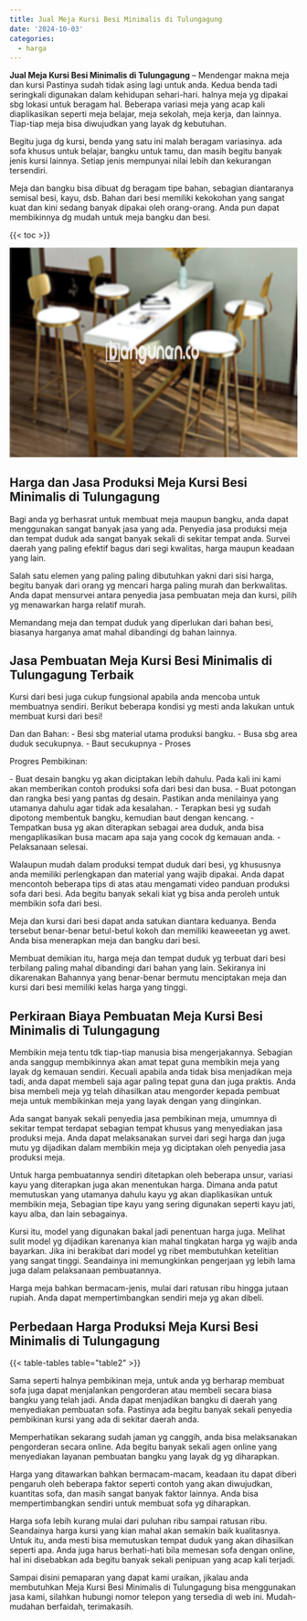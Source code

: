 ```yaml
---
title: Jual Meja Kursi Besi Minimalis di Tulungagung
date: '2024-10-03'
categories:
  - harga
---
```


**Jual Meja Kursi Besi Minimalis di Tulungagung** – Mendengar makna meja dan kursi Pastinya sudah tidak asing lagi untuk anda. Kedua benda tadi seringkali digunakan dalam kehidupan sehari-hari. halnya meja yg dipakai sbg lokasi untuk beragam hal. Beberapa variasi meja yang acap kali diaplikasikan seperti meja belajar, meja sekolah, meja kerja, dan lainnya. Tiap-tiap meja bisa diwujudkan yang layak dg kebutuhan.

Begitu juga dg kursi, benda yang satu ini malah beragam variasinya. ada sofa khusus untuk belajar, bangku untuk tamu, dan masih begitu banyak jenis kursi lainnya. Setiap jenis mempunyai nilai lebih dan kekurangan tersendiri.

Meja dan bangku bisa dibuat dg beragam tipe bahan, sebagian diantaranya semisal besi, kayu, dsb. Bahan dari besi memiliki kekokohan yang sangat kuat dan kini sedang banyak dipakai oleh orang-orang. Anda pun dapat membikinnya dg mudah untuk meja bangku dan besi.

{{< toc >}}

![Jual Meja Kursi Besi Minimalis di Tulungagung](/images/jual-meja-besi-murah26.png)

## Harga dan Jasa Produksi Meja Kursi Besi Minimalis di Tulungagung

Bagi anda yg berhasrat untuk membuat meja maupun bangku, anda dapat menggunakan sangat banyak jasa yang ada. Penyedia jasa produksi meja dan tempat duduk ada sangat banyak sekali di sekitar tempat anda. Survei daerah yang paling efektif bagus dari segi kwalitas, harga maupun keadaan yang lain.

Salah satu elemen yang paling paling dibutuhkan yakni dari sisi harga, begitu banyak dari orang yg mencari harga paling murah dan berkwalitas. Anda dapat mensurvei antara penyedia jasa pembuatan meja dan kursi, pilih yg menawarkan harga relatif murah.

Memandang meja dan tempat duduk yang diperlukan dari bahan besi, biasanya harganya amat mahal dibandingi dg bahan lainnya.

## Jasa Pembuatan Meja Kursi Besi Minimalis di Tulungagung Terbaik

Kursi dari besi juga cukup fungsional apabila anda mencoba untuk membuatnya sendiri. Berikut beberapa kondisi yg mesti anda lakukan untuk membuat kursi dari besi!

Dan dan Bahan: - Besi sbg material utama produksi bangku. - Busa sbg area duduk secukupnya. - Baut secukupnya - Proses

Progres Pembikinan:

\- Buat desain bangku yg akan diciptakan lebih dahulu. Pada kali ini kami akan memberikan contoh produksi sofa dari besi dan busa. - Buat potongan dan rangka besi yang pantas dg desain. Pastikan anda menilainya yang utamanya dahulu agar tidak ada kesalahan. - Terapkan besi yg sudah dipotong membentuk bangku, kemudian baut dengan kencang. - Tempatkan busa yg akan diterapkan sebagai area duduk, anda bisa mengaplikasikan busa macam apa saja yang cocok dg kemauan anda. - Pelaksanaan selesai.

Walaupun mudah dalam produksi tempat duduk dari besi, yg khususnya anda memiliki perlengkapan dan material yang wajib dipakai. Anda dapat mencontoh beberapa tips di atas atau mengamati video panduan produksi sofa dari besi. Ada begitu banyak sekali kiat yg bisa anda peroleh untuk membikin sofa dari besi.

Meja dan kursi dari besi dapat anda satukan diantara keduanya. Benda tersebut benar-benar betul-betul kokoh dan memiliki keaweeetan yg awet. Anda bisa menerapkan meja dan bangku dari besi.

Membuat demikian itu, harga meja dan tempat duduk yg terbuat dari besi terbilang paling mahal dibandingi dari bahan yang lain. Sekiranya ini dikarenakan Bahannya yang benar-benar bermutu menciptakan meja dan kursi dari besi memiliki kelas harga yang tinggi.

## Perkiraan Biaya Pembuatan Meja Kursi Besi Minimalis di Tulungagung

Membikin meja tentu tdk tiap-tiap manusia bisa mengerjakannya. Sebagian anda sanggup membikinnya akan amat tepat guna membikin meja yang layak dg kemauan sendiri. Kecuali apabila anda tidak bisa menjadikan meja tadi, anda dapat membeli saja agar paling tepat guna dan juga praktis. Anda bisa membeli meja yg telah dihasilkan atau mengorder kepada pembuat meja untuk membikinkan meja yang layak dengan yang diinginkan.

Ada sangat banyak sekali penyedia jasa pembikinan meja, umumnya di sekitar tempat terdapat sebagian tempat khusus yang menyediakan jasa produksi meja. Anda dapat melaksanakan survei dari segi harga dan juga mutu yg dijadikan dalam membikin meja yg diciptakan oleh penyedia jasa produksi meja.

Untuk harga pembuatannya sendiri ditetapkan oleh beberapa unsur, variasi kayu yang diterapkan juga akan menentukan harga. Dimana anda patut memutuskan yang utamanya dahulu kayu yg akan diaplikasikan untuk membikin meja, Sebagian tipe kayu yang sering digunakan seperti kayu jati, kayu alba, dan lain sebagainya.

Kursi itu, model yang digunakan bakal jadi penentuan harga juga. Melihat sulit model yg dijadikan karenanya kian mahal tingkatan harga yg wajib anda bayarkan. Jika ini berakibat dari model yg ribet membutuhkan ketelitian yang sangat tinggi. Seandainya ini memungkinkan pengerjaan yg lebih lama juga dalam pelaksanaan pembuatannya.

Harga meja bahkan bermacam-jenis, mulai dari ratusan ribu hingga jutaan rupiah. Anda dapat mempertimbangkan sendiri meja yg akan dibeli.

## Perbedaan Harga Produksi Meja Kursi Besi Minimalis di Tulungagung

{{< table-tables table="table2" >}}

Sama seperti halnya pembikinan meja, untuk anda yg berharap membuat sofa juga dapat menjalankan pengorderan atau membeli secara biasa bangku yang telah jadi. Anda dapat menjadikan bangku di daerah yang menyediakan pembuatan sofa. Pastinya ada begitu banyak sekali penyedia pembikinan kursi yang ada di sekitar daerah anda.

Memperhatikan sekarang sudah jaman yg canggih, anda bisa melaksanakan pengorderan secara online. Ada begitu banyak sekali agen online yang menyediakan layanan pembuatan bangku yang layak dg yg diharapkan.

Harga yang ditawarkan bahkan bermacam-macam, keadaan itu dapat diberi pengaruh oleh beberapa faktor seperti contoh yang akan diwujudkan, kuantitas sofa, dan masih sangat banyak faktor lainnya. Anda bisa mempertimbangkan sendiri untuk membuat sofa yg diharapkan.

Harga sofa lebih kurang mulai dari puluhan ribu sampai ratusan ribu. Seandainya harga kursi yang kian mahal akan semakin baik kualitasnya. Untuk itu, anda mesti bisa memutuskan tempat duduk yang akan dihasilkan seperti apa. Anda juga harus berhati-hati bila memesan sofa dengan online, hal ini disebabkan ada begitu banyak sekali penipuan yang acap kali terjadi.

Sampai disini pemaparan yang dapat kami uraikan, jikalau anda membutuhkan Meja Kursi Besi Minimalis di Tulungagung bisa menggunakan jasa kami, silahkan hubungi nomor telepon yang tersedia di web ini. Mudah-mudahan berfaidah, terimakasih.
